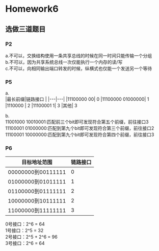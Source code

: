 
# Homework6

## 选做三道题目

### P2
a.不可以，交换结构使用一条共享总线的时候在同一时间只能传输一个分组  
b.不可以，因为共享系统总线一次仅能执行一个内存的读/写  
c.不可以，向相同输出端口转发的时候，纵横式也仅能一个发送另一个等待  

### P5
a.  
|最长前缀|链路接口 |
|---|---|
|11100000 00|	0
|11100000 01000000|	1
|1110000 |	2
|11100001 1|	3
|其他|	3  

b.  
11001000 10010001:匹配前三个bit即可发现符合第五个前缀，前往接口3  
11100001 01000000:匹配到第九个bit即可发现符合第三个前缀，前往接口2  
11100001 10000000:匹配到第九个bit即可发现符合第四个前缀，前往接口3  

### P6
|目标地址范围|链路接口 |
|---|---|
|00000000到00111111|	0
|01000000到01011111|	1
|01100000到01111111|	2
|10000000到10111111|	2
|11000000到11111111|	3  

0号接口：2^6 = 64  
1号接口：2^5 = 32  
2号接口：2^5 + 2^6 = 96  
3号接口：2^6 = 64
